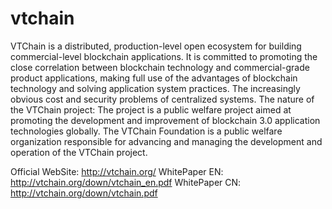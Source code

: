 # vtchain
VTChain is a distributed, production-level open ecosystem for building commercial-level blockchain applications. It is committed to promoting the close correlation between blockchain technology and commercial-grade product applications, making full use of the advantages of blockchain technology and solving application system practices. The increasingly obvious cost and security problems of centralized systems.
The nature of the VTChain project: The project is a public welfare project aimed at promoting the development and improvement of blockchain 3.0 application technologies globally. The VTChain Foundation is a public welfare organization responsible for advancing and managing the development and operation of the VTChain project.

Official WebSite: http://vtchain.org/
WhitePaper EN: http://vtchain.org/down/vtchain_en.pdf
WhitePaper CN: http://vtchain.org/down/vtchain.pdf


